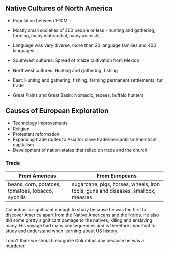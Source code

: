 ## Native Cultures of North America
- Population between 1-10M
- Mostly small societies of 300 people or less - hunting and gathering, farming, many matriarchal, many animists
- Language was very diverse, more than 20 language families and 400 languages

- Southwest cultures: Spread of maize cultivation from Mexico
- Northwest cultures: Hunting and gathering, fishing
- East: Hunting and gathering, fishing, farming permanent settlements, fur trade
- Great Plains and Great Basin: Nomadic, tepees, buffalo hunters

## Causes of European Exploration
- Technology improvements
- Religion
- Protestant reformation
- Expanding trade routes to Asia for slave trade/mercantilism/merchant capitalism
- Development of nation-states that relied on trade and the church

### Trade
| From Americas | From Europeans |
|----|----|
|beans, corn, potatoes, tomatoes, tobacco, syphilis|sugarcane, pigs, horses, wheels, iron tools, guns and diseases, smallpox, measles

Columbus is significant enough to study because he was the first to discover America apart from the Native Americans and the Nords. He also did some pretty significant damage to the natives, killing and enslaving many. His voyage had many consequences and is therefore important to study and understand when learning about US history.

I don't think we should recognize Columbus day because he was a murderer.
<!--stackedit_data:
eyJoaXN0b3J5IjpbLTEyMzY5Mzc5MjAsLTE0Nzc2Mjc2NDUsLT
MzMjU1NTM5NCw1OTg0MzE4NTIsMTg2MjI0OTkwM119
-->